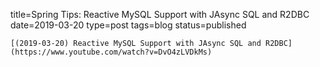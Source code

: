 
title=Spring Tips: Reactive MySQL Support with JAsync SQL and R2DBC
date=2019-03-20
type=post
tags=blog
status=published
~~~~~~
[(2019-03-20) Reactive MySQL Support with JAsync SQL and R2DBC](https://www.youtube.com/watch?v=DvO4zLVDkMs) 
            